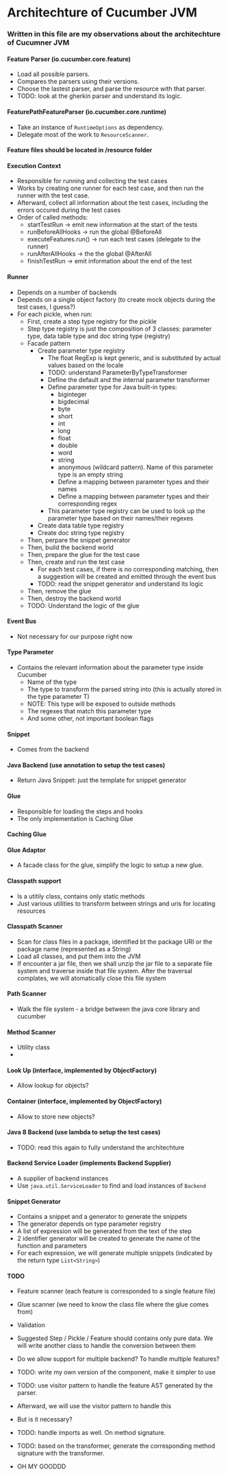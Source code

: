 # Architechture of Cucumber JVM

### Written in this file are my observations about the architechture of Cucumner JVM

#### Feature Parser (io.cucumber.core.feature)

- Load all possible parsers.
- Compares the parsers using their versions.
- Choose the lastest parser, and parse the resource with that parser.
- TODO: look at the gherkin parser and understand its logic.

#### FeaturePathFeatureParser (io.cucumber.core.runtime)

- Take an instance of `RuntimeOptions` as dependency.
- Delegate most of the work to `ResourceScanner`.

#### Feature files should be located in /resource folder

#### Execution Context

- Responsible for running and collecting the test cases
- Works by creating one runner for each test case, and then run the runner with the test case.
- Afterward, collect all information about the test cases, including the errors occured during the test cases
- Order of called methods:
    - startTestRun          -> emit new information at the start of the tests
    - runBeforeAllHooks     -> run the global @BeforeAll
    - executeFeatures.run() -> run each test cases (delegate to the runner)
    - runAfterAllHooks      -> the the global @AfterAll
    - finishTestRun         -> emit information about the end of the test

#### Runner 

- Depends on a number of backends
- Depends on a single object factory (to create mock objects during the test cases, I guess?)
- For each pickle, when run:
    - First, create a step type registry for the pickle
    - Step type registry is just the composition of 3 classes: parameter type, data table type and doc string type (registry)
    - Facade pattern
        - Create parameter type registry
            - The float RegExp is kept generic, and is substituted by actual values based on the locale
            - TODO: understand ParameterByTypeTransformer
            - Define the default and the internal parameter transformer
            - Define parameter type for Java built-in types:
                - biginteger
                - bigdecimal
                - byte
                - short
                - int
                - long
                - float
                - double
                - word
                - string
                - anonymous (wildcard pattern). Name of this parameter type is an empty string    
                - Define a mapping between parameter types and their names
                - Define a mapping between parameter types and their corresponding regex
            - This parameter type registry can be used to look up the parameter type based on their names/their regexes
        - Create data table type registry
        - Create doc string type registry
    - Then, perpare the snippet generator
    - Then, build the backend world
    - Then, prepare the glue for the test case
    - Then, create and run the test case
        - For each test cases, if there is no corresponding matching, then a suggestion will be created and emitted through the event bus
        - TODO: read the snippet generator and understand its logic
    - Then, remove the glue
    - Then, destroy the backend world
    - TODO: Understand the logic of the glue

#### Event Bus
- Not necessary for our purpose right now

#### Type Parameter
- Contains the relevant information about the parameter type inside Cucumber
    - Name of the type
    - The type to transform the parsed string into (this is actually stored in the type parameter T)
    - NOTE: This type will be exposed to outside methods
    - The regexes that match this parameter type
    - And some other, not important boolean flags

#### Snippet
- Comes from the backend

#### Java Backend (use annotation to setup the test cases)
- Return Java Snippet: just the template for snippet generator

#### Glue
- Responsible for loading the steps and hooks
- The only implementation is Caching Glue

#### Caching Glue

#### Glue Adaptor
- A facade class for the glue, simplify the logic to setup a new glue.

#### Classpath support
- Is a utitily class, contains only static methods
- Just various utilities to transform between strings and uris for locating resources

#### Classpath Scanner
- Scan for class files in a package, identified bt the package URI or the package name (represented as a String)
- Load all classes, and put them into the JVM
- If encounter a jar file, then we shall unzip the jar file to a separate file system and traverse inside that file system. After the traversal complates, we will atomatically close this file system

#### Path Scanner
- Walk the file system - a bridge between the java core library and cucumber

#### Method Scanner
- Utility class
- 

#### Look Up (interface, implemented by ObjectFactory)
- Allow lookup for objects?

#### Container (interface, implemented by ObjectFactory)
- Allow to store new objects?

#### Java 8 Backend (use lambda to setup the test cases)
- TODO: read this again to fully understand the architechture

#### Backend Service Loader (implements Backend Supplier)
- A supplier of backend instances
- Use `java.util.ServiceLoader` to find and load instances of `Backend`

#### Snippet Generator
- Contains a snippet and a generator to generate the snippets
- The generator depends on type parameter registry
- A list of expression will be generated from the text of the step
- 2 identifier generator will be created to generate the name of the function and parameters
- For each expression, we will generate multiple snippets (indicated by the return type `List<String>`)

#### TODO
- Feature scanner (each feature is corresponded to a single feature file)
- Glue scanner (we need to know the class file where the glue comes from)
- Validation
- Suggested Step / Pickle / Feature should contains only pure data. We will write another class to handle the conversion between them
- Do we allow support for multiple backend? To handle multiple features?
- TODO: write my own version of the component, make it simpler to use


- TODO: use visitor pattern to handle the feature AST generated by the parser.
- Afterward, we will use the visitor pattern to handle this
- But is it necessary?

- TODO: handle imports as well. On method signature.
- TODO: based on the transformer, generate the corresponding method signature with the transformer.
- OH MY GOODDD
